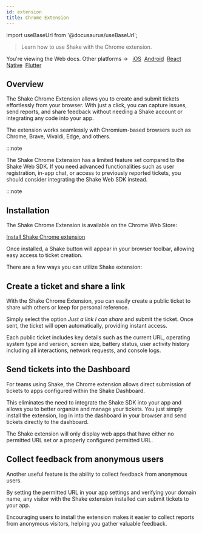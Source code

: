 ```yaml
---
id: extension
title: Chrome Extension
---
```

import useBaseUrl from '@docusaurus/useBaseUrl';

> Learn how to use Shake with the Chrome extension.

<p class="p2 mt-40">You're viewing the Web docs. Other platforms → &nbsp;
<a href="/docs/ios/install/spm/">iOS</a>&nbsp; 
<a href="/docs/android/installation/">Android</a>&nbsp;
<a href="/docs/react/install/manual-linking/">React Native</a>&nbsp;
<a href="/docs/flutter/installation/">Flutter</a>&nbsp;  
</p>

## Overview

The Shake Chrome Extension allows you to create and submit tickets effortlessly from your browser. With just a click, you can capture issues, send reports, and share feedback without needing a Shake account or integrating any code into your app.

The extension works seamlessly with Chromium-based browsers such as Chrome, Brave, Vivaldi, Edge, and others.

:::note

The Shake Chrome Extension has a limited feature set compared to the Shake Web SDK.
If you need advanced functionalities such as user registration, in-app chat, or access to previously reported tickets, you should consider integrating the Shake Web SDK instead.

:::note

## Installation

The Shake Chrome Extension is available on the Chrome Web Store:

[Install Shake Chrome extension](https://chromewebstore.google.com/detail/shake/fgpnklngaiahpcpjennhbcmkiahjohdk)

Once installed, a Shake button will appear in your browser toolbar, allowing easy access to ticket creation.

There are a few ways you can utilize Shake extension:

## Create a ticket and share a link

With the Shake Chrome Extension, you can easily create a public ticket to share with others or keep for personal reference.

Simply select the option _Just a link I can share_ and submit the ticket. Once sent, the ticket will open automatically, providing instant access.

Each public ticket includes key details such as the current URL, operating system type and version, screen size, battery status,
user activity history including all interactions, network requests, and console logs.

## Send tickets into the Dashboard

For teams using Shake, the Chrome extension allows direct submission of tickets to apps configured within the Shake Dashboard.

This eliminates the need to integrate the Shake SDK into your app and allows you to better organize and manage your tickets.
You just simply install the extension, log in into the dashboard in your browser and send tickets directly to the dashboard. 

The Shake extension will only display web apps that have either no permitted URL set or a properly configured permitted URL.

## Collect feedback from anonymous users

Another useful feature is the ability to collect feedback from anonymous users.

By setting the permitted URL in your app settings and verifying your domain name, any visitor with the Shake extension installed can submit tickets to your app.

Encouraging users to install the extension makes it easier to collect reports from anonymous visitors, helping you gather valuable feedback.

